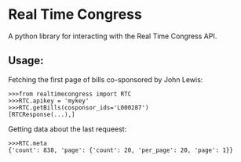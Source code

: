 Real Time Congress
==================

A python library for interacting with the Real Time Congress API.

Usage:
------
Fetching the first page of bills co-sponsored by John Lewis:

    >>>from realtimecongress import RTC
    >>>RTC.apikey = 'mykey'
    >>>RTC.getBills(cosponsor_ids='L000287')
    [RTCResponse(...),]

Getting data about the last requeest:

    >>>RTC.meta
    {'count': 838, 'page': {'count': 20, 'per_page': 20, 'page': 1}}
